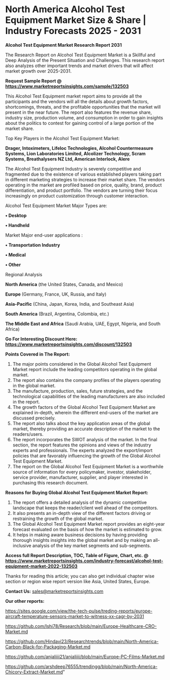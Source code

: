 # North America Alcohol Test Equipment Market Size & Share | Industry Forecasts 2025 - 2031

<strong>Alcohol Test Equipment Market Research Report 2031</strong>

The Research Report on Alcohol Test Equipment Market is a Skillful and Deep Analysis of the Present Situation and Challenges. This research report also analyzes other important trends and market drivers that will affect market growth over 2025-2031.

<strong>Request Sample Report @ <a href=https://www.marketreportsinsights.com/sample/132503>https://www.marketreportsinsights.com/sample/132503</a></strong>

This Alcohol Test Equipment market report aims to provide all the participants and the vendors will all the details about growth factors, shortcomings, threats, and the profitable opportunities that the market will present in the near future. The report also features the revenue share, industry size, production volume, and consumption in order to gain insights about the politics to contest for gaining control of a large portion of the market share.

Top Key Players in the Alcohol Test Equipment Market:

<strong>Drager, Intoximeters, Lifeloc Technologies, Alcohol Countermeasure Systems, Lion Laboratories Limited, Alcolizer Technology, Scram Systems, Breathalysers NZ Ltd, American Interlock, Alere</strong>

The Alcohol Test Equipment Industry is severely competitive and fragmented due to the existence of various established players taking part in different marketing strategies to increase their market share. The vendors operating in the market are profiled based on price, quality, brand, product differentiation, and product portfolio. The vendors are turning their focus increasingly on product customization through customer interaction.

Alcohol Test Equipment Market Major Types are:

<strong>• Desktop

• Handheld</strong>

Market Major end-user applications :

<strong>• Transportation Industry

• Medical

• Other</strong>

Regional Analysis

</u><strong><b>North America</b></strong> (the United States, Canada, and Mexico)

<strong><b>Europe </b></strong>(Germany, France, UK, Russia, and Italy)

<strong><b>Asia-Pacific</b></strong> (China, Japan, Korea, India, and Southeast Asia)

<strong><b>South America</b></strong> (Brazil, Argentina, Colombia, etc.)

<strong><b>The Middle East and Africa</b></strong> (Saudi Arabia, UAE, Egypt, Nigeria, and South Africa)

<strong>Go For Interesting Discount Here: <a href=https://www.marketreportsinsights.com/discount/132503>https://www.marketreportsinsights.com/discount/132503</a></strong>

<strong>Points Covered in The Report:</strong>
<ol>
  <li>The major points considered in the Global Alcohol Test Equipment Market report include the leading competitors operating in the global market.</li>
  <li>The report also contains the company profiles of the players operating in the global market.</li>
  <li>The manufacture, production, sales, future strategies, and the technological capabilities of the leading manufacturers are also included in the report.</li>
  <li>The growth factors of the Global Alcohol Test Equipment Market are explained in-depth, wherein the different end-users of the market are discussed precisely.</li>
  <li>The report also talks about the key application areas of the global market, thereby providing an accurate description of the market to the readers/users.</li>
  <li>The report incorporates the SWOT analysis of the market. In the final section, the report features the opinions and views of the industry experts and professionals. The experts analyzed the export/import policies that are favorably influencing the growth of the Global Alcohol Test Equipment Market.</li>
  <li>The report on the Global Alcohol Test Equipment Market is a worthwhile source of information for every policymaker, investor, stakeholder, service provider, manufacturer, supplier, and player interested in purchasing this research document.</li>
</ol>
<strong>Reasons for Buying Global Alcohol Test Equipment Market Report:</strong>

<ol>
  <li>The report offers a detailed analysis of the dynamic competitive landscape that keeps the reader/client well ahead of the competitors.</li>
  <li>It also presents an in-depth view of the different factors driving or restraining the growth of the global market.</li>
  <li>The Global Alcohol Test Equipment Market report provides an eight-year forecast evaluated on the basis of how the market is estimated to grow.</li>
  <li>It helps in making aware business decisions by having providing thorough insights insights into the global market and by making an all-inclusive analysis of the key market segments and sub-segments.</li>
</ol>
<strong>Access full Report Description, TOC, Table of Figure, Chart, etc. @ <a href=https://www.marketreportsinsights.com/industry-forecast/alcohol-test-equipment-market-2022-132503>https://www.marketreportsinsights.com/industry-forecast/alcohol-test-equipment-market-2022-132503</a></strong>


Thanks for reading this article; you can also get individual chapter wise section or region wise report version like Asia, United States, Europe.

<strong>Contact Us:</strong>
sales@marketreportsinsights.com

<strong>Our other reports:</strong>

<a href=https://sites.google.com/view/the-tech-pulse/treding-reports/europe-aircraft-temperature-sensors-market-to-witness-xx-cagr-by-2031>https://sites.google.com/view/the-tech-pulse/treding-reports/europe-aircraft-temperature-sensors-market-to-witness-xx-cagr-by-2031</a>

<a href=https://github.com/Ishi78/Research/blob/main/Europe-Healthcare-CRO-Market.md>https://github.com/Ishi78/Research/blob/main/Europe-Healthcare-CRO-Market.md</a>

<a href=https://github.com/Hindavi23/Researchtrends/blob/main/North-America-Carbon-Black-for-Packaging-Market.md>https://github.com/Hindavi23/Researchtrends/blob/main/North-America-Carbon-Black-for-Packaging-Market.md</a>

<a href=https://github.com/anjaliiii21/anjaliiii/blob/main/Europe-PC-Films-Market.md>https://github.com/anjaliiii21/anjaliiii/blob/main/Europe-PC-Films-Market.md</a>

<a href=https://github.com/arshdeep76555/trendingg/blob/main/North-America-Chicory-Extract-Market.md>https://github.com/arshdeep76555/trendingg/blob/main/North-America-Chicory-Extract-Market.md</a>"

